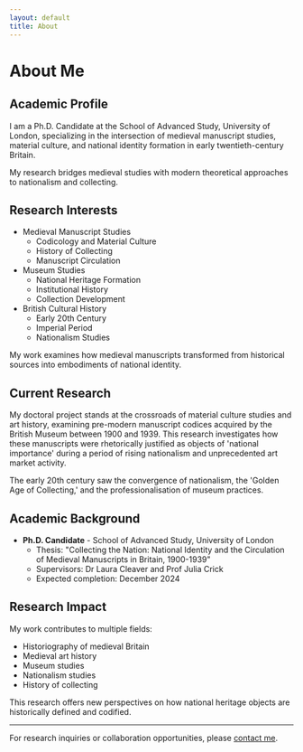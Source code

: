 ```yaml
---
layout: default
title: About
---
```


# About Me

## Academic Profile

I am a Ph.D. Candidate at the School of Advanced Study, University of London, specializing in the intersection of medieval manuscript studies, material culture, and national identity formation in early twentieth-century Britain.

<div class="sidenote">
My research bridges medieval studies with modern theoretical approaches to nationalism and collecting.
</div>

## Research Interests

* Medieval Manuscript Studies
  * Codicology and Material Culture
  * History of Collecting
  * Manuscript Circulation
* Museum Studies
  * National Heritage Formation
  * Institutional History
  * Collection Development
* British Cultural History
  * Early 20th Century
  * Imperial Period
  * Nationalism Studies

<div class="sidenote">
My work examines how medieval manuscripts transformed from historical sources into embodiments of national identity.
</div>

## Current Research

My doctoral project stands at the crossroads of material culture studies and art history, examining pre-modern manuscript codices acquired by the British Museum between 1900 and 1939. This research investigates how these manuscripts were rhetorically justified as objects of 'national importance' during a period of rising nationalism and unprecedented art market activity.

<div class="sidenote">
The early 20th century saw the convergence of nationalism, the 'Golden Age of Collecting,' and the professionalisation of museum practices.
</div>

## Academic Background

* **Ph.D. Candidate** - School of Advanced Study, University of London
  * Thesis: "Collecting the Nation: National Identity and the Circulation of Medieval Manuscripts in Britain, 1900-1939"
  * Supervisors: Dr Laura Cleaver and Prof Julia Crick
  * Expected completion: December 2024

## Research Impact

My work contributes to multiple fields:
* Historiography of medieval Britain
* Medieval art history
* Museum studies
* Nationalism studies
* History of collecting

<div class="sidenote">
This research offers new perspectives on how national heritage objects are historically defined and codified.
</div>

---

For research inquiries or collaboration opportunities, please [contact me](contact). 